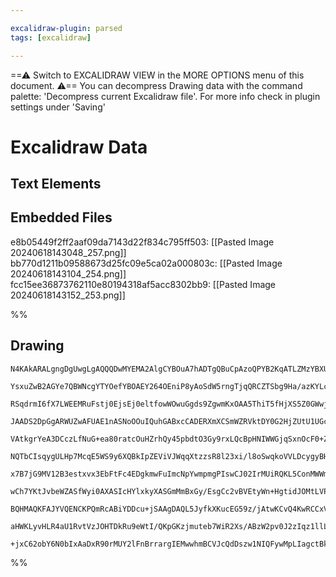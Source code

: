 ```yaml
---

excalidraw-plugin: parsed
tags: [excalidraw]

---
```

==⚠  Switch to EXCALIDRAW VIEW in the MORE OPTIONS menu of this document. ⚠== You can decompress Drawing data with the command palette: 'Decompress current Excalidraw file'. For more info check in plugin settings under 'Saving'


# Excalidraw Data
## Text Elements
## Embedded Files
e8b05449f2ff2aaf09da7143d22f834c795ff503: [[Pasted Image 20240618143048_257.png]]
bb770d1211b09588673d25fc09e5ca02a000803c: [[Pasted Image 20240618143104_254.png]]
fcc15ee36873762110e80194318af5acc8302bb9: [[Pasted Image 20240618143152_253.png]]

%%
## Drawing
```compressed-json
N4KAkARALgngDgUwgLgAQQQDwMYEMA2AlgCYBOuA7hADTgQBuCpAzoQPYB2KqATLZMzYBXUtiRoIACyhQ4zZAHoFAc0JRJQgEYA6bGwC2CgF7N6hbEcK4OCtptbErHALRY8RMpWdx8Q1TdIEfARcZgRmBShcZQUebTiANho6IIR9BA4oZm4AbXAwUDAiiBJuCAArABUAfQBRAHUAaVIANQAGAC0AIQAWDgB5DoBHAGEEHoBBZWSiyFhEMsJ9aKR+

YsxuZwB2AGYe7QBWNcgYTYOefYBOAEY264OEniP8yAoSdW5rngTjqQRCZTSbg9Ha/azKYLcNq/ZhQUhsADWCBGbHwbFIZTh1mYcFwgUyM2Kmlw2ARynhQg4xBRaIxEixHBxeIyUEJkAAZoR8PgAMqwSESQQeNkQWHwpH1d6SKGHGFwxEIPkwAXoIWlX4UwEccLZNDXX5sXHYNSnPVtaEvCDk4RwACSxF1qByAF1fuzyOl7dwOEJub9CFSsGVcNcR

RSqdrmI6fX7LWEEMRuFstj0EjsEj0eltfowWOwuGgds9ZgwmKxOAA5ThiT5fHjXS5Z0GWwjMAAiqSgCe47IIYV+mmEVNqwXSmWjvvwvyEcGIuC7ib1W2uAA4EpcDiv0z0N78iBwEd7J3u2KTu2he/h+3GolAhI6IIgqQHpm6uQgvRIECvNG0DpnLnZHh2SA3BcHZNpLjnZcQWIHhgK3HpsC2DcQIONodhFZh3HEJ0XjAfV8OuF5nXyABfNZCmKUo

JAADS2DpGgARWUZwAFUAE1nASNoOOuIQuhGABxcCADERXmXCSmWZRVktDY0G2HjZUtU1UGcTMdm0HpbnuR5i2KN5iA+PUdgtEtJH+QFWTQNMwQ4CFcPM4oxQVGl0UxchGVxfFWQHEkyXDalUQ8+kvKZXyRU5bklRVUVUXVG9xQQSVjOlNA2hUktXKRWKpLVRMNWELUdU+A0jRNT5zV+a0Z3tR0XTdD0P0XVAYynFtAwU9BcEworKWISMJ1jbKEHP

VAtkgrYeA3DCczLfNuG+ea80ratcOuHZrhQy45pbdtO3Gy9rxLQcBpHNIWWGjqSxnOcF0+Zc1w3FdN2+ZzIH3Q80Hak8z1a46EDled7zKJ9HAcqL30/dBNE0ZM2mIL5rmuX8XrXXY4IOdlsEghADjwNoeFwc02hXDDsCwnDciI44CJI8jKJbVqIGufRSBgNiACUOnqW0EiGSRnGcDi4EwegERGS4JPgKSlhWEVuu2MysuKNTnCLLZtN0h4nl+IyT

NQTbCIsqygULHp7McqE5WS9y6XQBkIpZEViVJWqqXtzzsR8l23xi/l8oSwqkoVVLDcygyBHlXLA7KAqw2KyQhrKy1DRJSqzQ+q0KTtB1cldS13VwT1Wt+zriCDCRcAOROBpTn7jzjMbWq2f8th4tdmxLXNywLVAdj4S1e/zKsOBrNAO9TImdyjkoDuCB6Lz7IHLTO4dRyuo8RuKO753G7bV3XTdLkbFC9wDb62qbks0X+nsV+Bu8H3Bl8oeCGGIB

x7B7jG9MV12B3estxvx3EbFtFc4EDgkmwFuImcNpYwmpmgPIswCJ02IrMUiRQKL5ConMWWmIsB+WHgtTg3BB4rT7mPCeRt0wo2+I8bu1EurBiSP6BeCAl6oDhEIVeJYaLoEwBwLouBbQUCEmwd+vI46CmDlhGOKUpQyjnjlRUsjVTyP6iVKMqcSzp2NLAKq2dwQqmzkrBIW54jrhXCuS4W57ggl+OrHoZNtDJj2DsNuts3IhQdhAAAxMBS44weiu

wCh7YKtJvbeWZASfWyi0AXASIcHYlxkyXASGmMmBxGy/EsgCc2vBVEtyWn+HgtidJOMtLVPODVC4lmLqXbeN1ihBQbtfHekB17EAumOLIBdpyzn3q1Q+z1cl1keBfA8LS/pIgBo/IunAoA8kIEYXCPBs7smWaJEuXI1Im2KF2TANl0BGBJJIbQjkOAcAAALpEIM4LEjB8C6AMGGSglRiFlHOdgS51y7kPKeeQF5bz9ASWIRMIgyh+4QGCOyEhPcm

BQHMAQKFAJYVQENCKPQmRcABiYDDcu+jSAAgDAQL5JyfkXKucEG59z/jAtwKCvQ4KwRCCxVzcIazcK8P4cUfcCAAASZtTnXHiAcci4AGkQFwHAOAfJ97cCotASy6QyjQqBGsBghAEAUFEe7IKXsJABJAma9khIIDYBEL5W0XZ9B8jtn4soQT2QhMzJa61pBbX2oNYFIcUTQqO3Cr7eJ+QrU2pZHatIokuQyOVEHYU2qvU+rSI6sOiTUCR2TZGzI0

aHWKLyvHLR4aU1RvtVzJOHTDkRu9eWtI/QKpGKzjmuteb7WiR2Xs/ABzW2pv0J2zIqz1llL7fW/QlKoDophRqhACLPW5qgPmxVpAp3erYBQSyuAy430gGW9taRahUgmOuzdIQWZ4nhFQbV2F4TclolVa4KSDKimwHe/AHFuAZhSWmBIT1vHhqMGwd5aB8EMAIHwpajNS2LvzZW+upUJBBUteSEgw7cLEsgKhwNDswNdFRCzAJUtiOXFEuJX4XLlC

+jxC62obY6N0bIxAaDxR90rMUY2lFnBrrargIEMwwhmBCVJcQdDszw1NIQFywMpLIagctBkXAmhgitT5b8bARA4DcDU5aDgJdeWkD4QaDlgrtOGYQCxyAdhygIGwFkHkem4AAFk2CVyPUplTD8rwWbALgjk75HTADIiAMiQA
```
%%